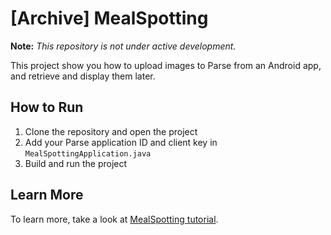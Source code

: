 [Archive] MealSpotting
============

**Note:** *This repository is not under active development.*

This project show you how to upload images to Parse from an Android app, and retrieve and display them later.

How to Run
----------
1. Clone the repository and open the project
2. Add your Parse application ID and client key in `MealSpottingApplication.java`
3. Build and run the project

Learn More
----------

To learn more, take a look at [MealSpotting tutorial](https://parse.com/tutorials/mealspotting).
